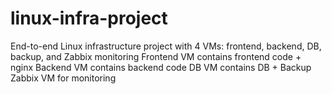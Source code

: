 # linux-infra-project
End-to-end Linux infrastructure project with 4 VMs: frontend, backend, DB, backup, and Zabbix monitoring
Frontend VM contains frontend code + nginx 
Backend VM contains backend code 
DB VM contains DB + Backup
Zabbix VM for monitoring 

